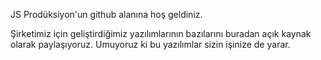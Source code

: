 JS Prodüksiyon'un github alanına hoş geldiniz.

Şirketimiz için geliştirdiğimiz yazılımlarının bazılarını buradan açık kaynak olarak paylaşıyoruz. Umuyoruz ki bu yazılımlar sizin işinize de yarar.
